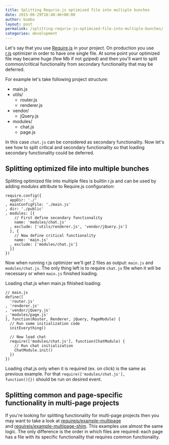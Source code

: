 ```yaml
---
title: Splitting Requrie.js optimized file into multiple bunches
date: 2015-06-29T16:40:46+00:00
author: bumbu
layout: post
permalink: /splitting-requrie-js-optimized-file-into-multiple-bunches/
categories: development
---
```

Let's say that you use <a href="http://requirejs.org/" target="_blank">Require.js</a> in your project. On production you use <a href="http://requirejs.org/docs/optimization.html" target="_blank">r.js</a> optimizer in order to have one single file. At some point your optimized file may became huge (few Mb if not <em>gzip</em>ed) and then you'll want to split common/critical functionality from secondary functionality that may be deferred.

For example let's take following project structure:
<ul>
 	<li>main.js</li>
 	<li>utils/
<ul>
 	<li>router.js</li>
 	<li>renderer.js</li>
</ul>
</li>
 	<li>vendor/
<ul>
 	<li>jQuery.js</li>
</ul>
</li>
 	<li>modules/
<ul>
 	<li>chat.js</li>
 	<li>page.js</li>
</ul>
</li>
</ul>
In this case <code>chat.js</code> can be considered as secondary functionality. Now let's see how to split critical and secondary functionality so that loading secondary functionality could be deferred.
<h2>Splitting optimized file into multiple bunches</h2>
Splitting optimized file into multiple files is builtin r.js and can be used by adding <em>modules</em> attribute to Require.js configuration:
<pre class="prettyprint lang-js"><code>require.config({
  appDir: './'
, mainConfigFile: './main.js'
, dir: './public'
, modules: [{
    // First define secondary functionality
    name: 'modules/chat.js'
  , exclude: ['utils/renderer.js', 'vendor/jQuery.js']
  }, {
    // Now define critical functionality
    name: 'main.js'
  , exclude: ['modules/chat.js']
  }]
})
</code></pre>
Now when running r.js optimizer we'll get 2 files as output: <code>main.js</code> and <code>modules/chat.js</code>. The only thing left is to require <code>chat.js</code> file when it will be necessary or when <code>main.js</code> finished loading.

Loading chat.js when main.js fihished loading:
<pre class="prettyprint lang-js"><code>// main.js
define([
  'router.js'
, 'renderer.js'
, 'vendor/jQuery.js'
, 'modules/page.js'
], function(Router, Renderer, jQuery, PageModule) {
  // Run some initialization code
  initEverything()

  // Now load chat
  require(['modules/chat.js'], function(ChatModule) {
    // Run chat initialization
    ChatModule.init()
  })
})</code></pre>
Loading chat.js only when it is required (ex. on click) is the same as previous example. For that <code>require(['modules/chat.js'], function(){})</code> should be run on desired event.
<h2>Splitting common and page-specific functionality in multi-page projects</h2>
If you're looking for splitting functionality for multi-page projects then you may want to take a look at <a href="https://github.com/requirejs/example-multipage" target="_blank">requirejs/example-multipage</a> and <a href="https://github.com/requirejs/example-multipage-shim" target="_blank">requirejs/example-multipage-shim</a>. This examples use almost the same logic. The only difference is the order in which files are required: each page has a file with its specific functionality that requires common functionality.
